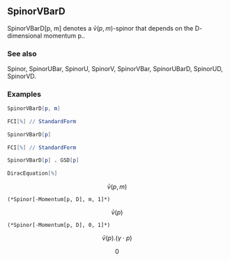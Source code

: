 ##  SpinorVBarD 

SpinorVBarD[p, m] denotes a $\bar{v}(p,m)$-spinor that depends on the $\text{D}$-dimensional momentum $\text{p}$..

###  See also 

Spinor, SpinorUBar, SpinorU, SpinorV, SpinorVBar, SpinorUBarD, SpinorUD, SpinorVD.

###  Examples 

```mathematica
SpinorVBarD[p, m] 
 
FCI[%] // StandardForm 
 
SpinorVBarD[p] 
 
FCI[%] // StandardForm 
 
SpinorVBarD[p] . GSD[p] 
 
DiracEquation[%]
```

$$\bar{v}(p,m)$$

```
(*Spinor[-Momentum[p, D], m, 1]*)
```

$$\bar{v}(p)$$

```
(*Spinor[-Momentum[p, D], 0, 1]*)
```

$$\bar{v}(p).(\gamma \cdot p)$$

$$0$$